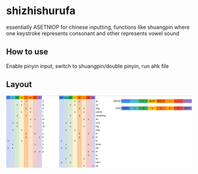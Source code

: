 # shizhishurufa
essentially ASETNIOP for chinese inputting, functions like shuangpin where one keystroke represents consonant and other represents vowel sound

## How to use
Enable pinyin input, switch to shuangpin/double pinyin, run ahk file

## Layout
![layout image](layout.png)
